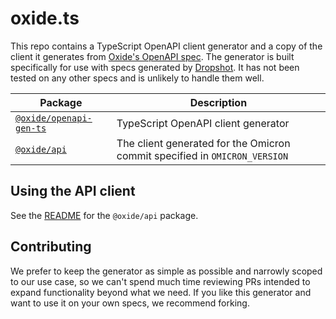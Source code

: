 # oxide.ts

This repo contains a TypeScript OpenAPI client generator and a copy of the
client it generates from [Oxide's OpenAPI
spec](https://github.com/oxidecomputer/omicron/blob/main/openapi/nexus.json).
The generator is built specifically for use with specs generated by
[Dropshot](https://github.com/oxidecomputer/dropshot). It has not been tested on
any other specs and is unlikely to handle them well.

|Package| Description|
|---|---|
| [`@oxide/openapi-gen-ts`](./oxide-openapi-gen-ts) | TypeScript OpenAPI client generator |
| [`@oxide/api`](./oxide-api) | The client generated for the Omicron commit specified in `OMICRON_VERSION` |

## Using the API client

See the [README](./oxide-api/README.md) for the `@oxide/api` package.

## Contributing

We prefer to keep the generator as simple as possible and narrowly scoped to our
use case, so we can't spend much time reviewing PRs intended to expand
functionality beyond what we need. If you like this generator and want to use it
on your own specs, we recommend forking.
